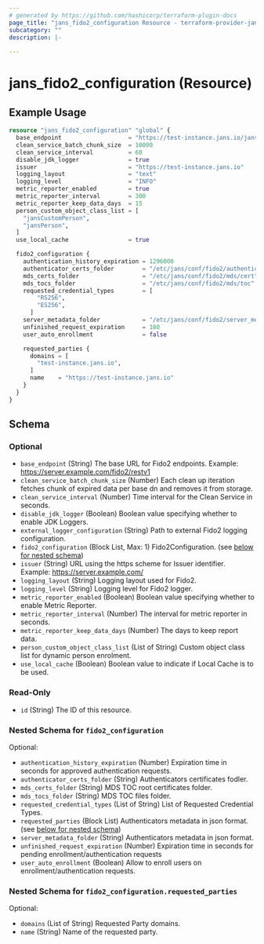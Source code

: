 ```yaml
---
# generated by https://github.com/hashicorp/terraform-plugin-docs
page_title: "jans_fido2_configuration Resource - terraform-provider-jans"
subcategory: ""
description: |-
  
---
```


# jans_fido2_configuration (Resource)



## Example Usage

```terraform
resource "jans_fido2_configuration" "global" {
  base_endpoint                   = "https://test-instance.jans.io/jans-fido2/restv1"
  clean_service_batch_chunk_size  = 10000
  clean_service_interval          = 60
  disable_jdk_logger              = true
  issuer                          = "https://test-instance.jans.io"
  logging_layout                  = "text"
  logging_level                   = "INFO"
  metric_reporter_enabled         = true
  metric_reporter_interval        = 300
  metric_reporter_keep_data_days  = 15
  person_custom_object_class_list = [
    "jansCustomPerson",
    "jansPerson",
  ]
  use_local_cache                 = true 

  fido2_configuration {
    authentication_history_expiration = 1296000
    authenticator_certs_folder        = "/etc/jans/conf/fido2/authenticator_cert"
    mds_certs_folder                  = "/etc/jans/conf/fido2/mds/cert"
    mds_tocs_folder                   = "/etc/jans/conf/fido2/mds/toc"
    requested_credential_types        = [
        "RS256",
        "ES256",
      ]
    server_metadata_folder            = "/etc/jans/conf/fido2/server_metadata"
    unfinished_request_expiration     = 180
    user_auto_enrollment              = false

    requested_parties {
      domains = [
        "test-instance.jans.io",
      ]
      name    = "https://test-instance.jans.io"
    }
  }
}
```

<!-- schema generated by tfplugindocs -->
## Schema

### Optional

- `base_endpoint` (String) The base URL for Fido2 endpoints. Example: https://server.example.com/fido2/restv1
- `clean_service_batch_chunk_size` (Number) Each clean up iteration fetches chunk of expired data per base dn and removes it from storage.
- `clean_service_interval` (Number) Time interval for the Clean Service in seconds.
- `disable_jdk_logger` (Boolean) Boolean value specifying whether to enable JDK Loggers.
- `external_logger_configuration` (String) Path to external Fido2 logging configuration.
- `fido2_configuration` (Block List, Max: 1) Fido2Configuration. (see [below for nested schema](#nestedblock--fido2_configuration))
- `issuer` (String) URL using the https scheme for Issuer identifier. Example: https://server.example.com/
- `logging_layout` (String) Logging layout used for Fido2.
- `logging_level` (String) Logging level for Fido2 logger.
- `metric_reporter_enabled` (Boolean) Boolean value specifying whether to enable Metric Reporter.
- `metric_reporter_interval` (Number) The interval for metric reporter in seconds.
- `metric_reporter_keep_data_days` (Number) The days to keep report data.
- `person_custom_object_class_list` (List of String) Custom object class list for dynamic person enrolment.
- `use_local_cache` (Boolean) Boolean value to indicate if Local Cache is to be used.

### Read-Only

- `id` (String) The ID of this resource.

<a id="nestedblock--fido2_configuration"></a>
### Nested Schema for `fido2_configuration`

Optional:

- `authentication_history_expiration` (Number) Expiration time in seconds for approved authentication requests.
- `authenticator_certs_folder` (String) Authenticators certificates fodler.
- `mds_certs_folder` (String) MDS TOC root certificates folder.
- `mds_tocs_folder` (String) MDS TOC files folder.
- `requested_credential_types` (List of String) List of Requested Credential Types.
- `requested_parties` (Block List) Authenticators metadata in json format. (see [below for nested schema](#nestedblock--fido2_configuration--requested_parties))
- `server_metadata_folder` (String) Authenticators metadata in json format.
- `unfinished_request_expiration` (Number) Expiration time in seconds for pending enrollment/authentication requests
- `user_auto_enrollment` (Boolean) Allow to enroll users on enrollment/authentication requests.

<a id="nestedblock--fido2_configuration--requested_parties"></a>
### Nested Schema for `fido2_configuration.requested_parties`

Optional:

- `domains` (List of String) Requested Party domains.
- `name` (String) Name of the requested party.


